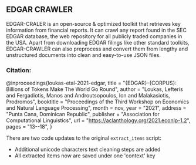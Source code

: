 ## EDGAR CRAWLER

EDGAR-CRALER is an open-source & optimized toolkit that retrieves key information from financial reports. It can crawl any report found in the SEC EDGAR database, the web repository for all publicly traded companies in the USA. Apart from downloading EDGAR filings like other standard toolkits, EDGAR-CRAWLER can also preprocess and convert them from lengthy and unstructured documents into clean and easy-to-use JSON files.

### Citation:
@inproceedings{loukas-etal-2021-edgar,
    title = "{EDGAR}-{CORPUS}: Billions of Tokens Make The World Go Round",
    author = "Loukas, Lefteris  and
      Fergadiotis, Manos  and
      Androutsopoulos, Ion  and
      Malakasiotis, Prodromos",
    booktitle = "Proceedings of the Third Workshop on Economics and Natural Language Processing",
    month = nov,
    year = "2021",
    address = "Punta Cana, Dominican Republic",
    publisher = "Association for Computational Linguistics",
    url = "https://aclanthology.org/2021.econlp-1.2",
    pages = "13--18",
}

There are two code updates to the original `extract_items` script:
* Additional unicode characters text cleaning steps are added 
* All extracted items now are saved under one 'context' key